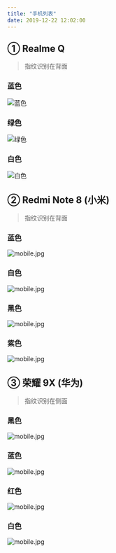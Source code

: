 ```yaml
---
title: "手机列表"
date: 2019-12-22 12:02:00
---
```


## ① Realme Q

> 指纹识别在背面

### **蓝色**

![蓝色](https://r1.realme.net/general/20190921/1569027280479.jpg)

### **绿色**

![绿色](https://r1.realme.net/general/20190921/1569027216330.jpg)

### **白色**

![白色](https://r1.realme.net/general/20191021/1571630223436.jpg)

## ② Redmi Note 8 (小米)

> 指纹识别在背面

### **蓝色**

![mobile.jpg](https://cdn.cnbj0.fds.api.mi-img.com/b2c-shopapi-pms/pms_1567422872.89633154.jpg)

### **白色**

![mobile.jpg](https://cdn.cnbj0.fds.api.mi-img.com/b2c-shopapi-pms/pms_1567422901.77463175.jpg)

### **黑色**

![mobile.jpg](https://cdn.cnbj0.fds.api.mi-img.com/b2c-shopapi-pms/pms_1567422854.51919656.jpg)

### **紫色**

![mobile.jpg](https://cdn.cnbj0.fds.api.mi-img.com/b2c-shopapi-pms/pms_1573823207.49662407.jpg)

## ③ 荣耀 9X (华为)

> 指纹识别在侧面

### **黑色**

![mobile.jpg](https://res.vmallres.com/pimages//product/6901443321322/800_800_1563503411204mp.png)

### **蓝色**

![mobile.jpg](https://res.vmallres.com/pimages//product/6901443321339/800_800_1563503515663mp.png)

### **红色**

![mobile.jpg](https://res.vmallres.com/pimages//product/6901443321346/800_800_1563503616492mp.png)

### **白色**

![mobile.jpg](https://res.vmallres.com/pimages//product/6901443345113/800_800_A939F2EC65270873B10C291151EDC9CC3FB5EFA432C150A5mp.png)
